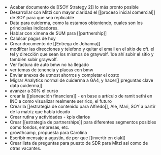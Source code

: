 
- Acabar documento de [[SOY Strategy 2]] lo más pronto posible
- Desarrollar con Mitzi con mayor claridad el [[proceso inicial comercial]] de SOY para que sea replicable
- Data para cuiderma, como la estamos obteniendo, cuales son los principales indicadores.
- Hablar con ximena de SUM para [[partnership]]
- Calulcar pagos de hoy
- Crear documento de [[Entrega de Johanna]]
- modifcar las direcciones y telefono y quitar el email en el sitio de cft. el tel y dirección que sean los mismos de graywolf. 1de ahí subir el sitio y también subir graywolf. 
- Ver factura de auto bmw no ha llegado
- ver temas de tenencia y placas con bmw
- Enviar anexos de utmost ahorros y completar el costo
- Migrar Analytics normal de cuiderma a GA4, y hacer[[ preguntas clave data cuiderma]] 
- avanzar a 30% el curso
- crear la [[planeación financiera]] - en base a artículo de ramit sethi en INC a como visualizar realmente ser rico, el futuro 
- Crear la [[estrategia de contenido para Alfredo]], Ale, Mari, SOY a partir de la matriz que había ideado
- Crear rutina y actividades - kpis diarios
- Crear [[estrategia de partnerships]] para diferentes segmentos posibles como fondos, empresas, etc. 
- growthcamp, propuesta para Carolina
- Escribir mensaje a agustín, de por que [[invertir en clak]]
- Crear lista de preguntas para puesto de SDR para Mitzi asi como de otras vacantes. 
